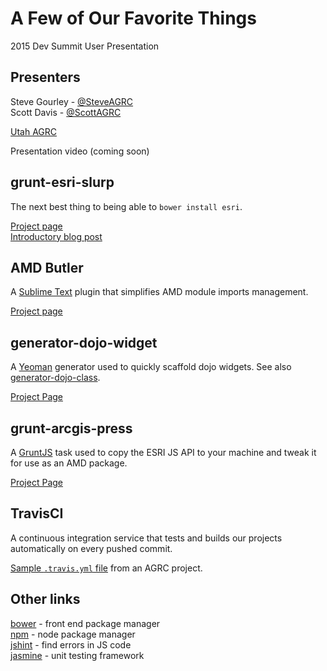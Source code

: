 A Few of Our Favorite Things
============================
2015 Dev Summit User Presentation

## Presenters
Steve Gourley - [@SteveAGRC](http://twitter.com/steveagrc)  
Scott Davis - [@ScottAGRC](http://twitter.com/scottagrc)

[Utah AGRC](http://gis.utah.gov)

Presentation video (coming soon)

## grunt-esri-slurp
The next best thing to being able to `bower install esri`.

[Project page](https://github.com/steveoh/grunt-esri-slurp)  
[Introductory blog post](http://gis.utah.gov/grunt-esri-slurp/)

## AMD Butler
A [Sublime Text]() plugin that simplifies AMD module imports management.

[Project page](https://packagecontrol.io/packages/AMD%20Butler)

## generator-dojo-widget
A [Yeoman](http://yeoman.io/) generator used to quickly scaffold dojo widgets. See also [generator-dojo-class](https://github.com/steveoh/generator-dojo-class).

[Project Page](https://github.com/steveoh/generator-dojo-widget)

## grunt-arcgis-press
A [GruntJS](http://gruntjs.com/) task used to copy the ESRI JS API to your machine and tweak it for use as an AMD package.

[Project Page](https://github.com/agrc/grunt-arcgis-press)

## TravisCI
A continuous integration service that tests and builds our projects automatically on every pushed commit.

[Sample `.travis.yml` file](https://github.com/agrc/AGRCJavaScriptProjectBoilerPlate/blob/master/.travis.yml) from an AGRC project.

## Other links
[bower](http://bower.io/) - front end package manager  
[npm](https://www.npmjs.com/) - node package manager  
[jshint](http://jshint.com/) - find errors in JS code  
[jasmine](http://jasmine.github.io/) - unit testing framework  